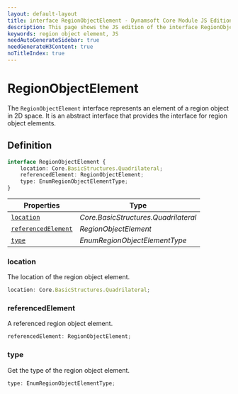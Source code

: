```yaml
---
layout: default-layout
title: interface RegionObjectElement - Dynamsoft Core Module JS Edition API Reference
description: This page shows the JS edition of the interface RegionObjectElement in Dynamsoft Core Module.
keywords: region object element, JS
needAutoGenerateSidebar: true
needGenerateH3Content: true
noTitleIndex: true
---
```


# RegionObjectElement

The `RegionObjectElement` interface represents an element of a region object in 2D space. It is an abstract interface that provides the interface for region object elements.

## Definition

```typescript
interface RegionObjectElement {
    location: Core.BasicStructures.Quadrilateral;
    referencedElement: RegionObjectElement;
    type: EnumRegionObjectElementType;
}
```

| Properties               | Type |
|----------------------|-------------|
| [`location`](#location) | *Core.BasicStructures.Quadrilateral* |
| [`referencedElement`](#referencedelement) | *RegionObjectElement* |
| [`type`](#type) | *EnumRegionObjectElementType* |

### location

The location of the region object element.

```typescript
location: Core.BasicStructures.Quadrilateral;
```

### referencedElement

A referenced region object element.

```typescript
referencedElement: RegionObjectElement;
```

### type

Get the type of the region object element.

```typescript
type: EnumRegionObjectElementType;
```